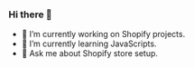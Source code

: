 ### Hi there 👋


- 🔭 I’m currently working on Shopify projects.
- 🌱 I’m currently learning JavaScripts.
- 💬 Ask me about Shopify store setup.
